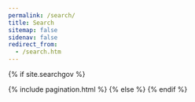 ```yaml
---
permalink: /search/
title: Search
sitemap: false
sidenav: false
redirect_from:
  - /search.htm
---
```


{% if site.searchgov %}
<div tabindex='0' id="totalResultsTarget" class="margin-y-1"></div>
<ol id="search-results" class="add-list-reset"></ol>
{% include pagination.html %}
{% else %}
<script>
  window.location = "/";
</script>
{% endif %}
